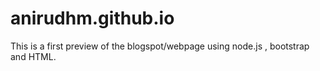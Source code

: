 # anirudhm.github.io
This is a first preview of the blogspot/webpage using node.js , bootstrap and HTML.
